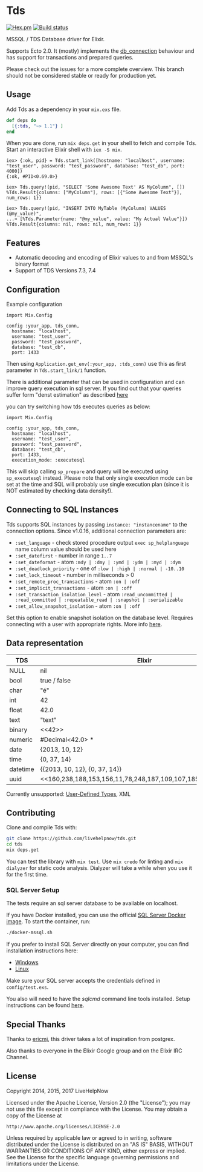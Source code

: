 # Tds

[![Hex.pm](https://img.shields.io/hexpm/v/tds.svg)](https://hex.pm/packages/tds) [![Build status](https://ci.appveyor.com/api/projects/status/aibnqbukppa3kcpt?svg=true)](https://ci.appveyor.com/project/mjaric/tds)

MSSQL / TDS Database driver for Elixir.

Supports Ecto 2.0. It (mostly) implements the [db_connection](https://github.com/elixir-ecto/db_connection) behaviour and has support for transactions and prepared queries.

Please check out the issues for a more complete overview. This branch should not be considered stable or ready for production yet.

## Usage

Add Tds as a dependency in your `mix.exs` file.

```elixir
def deps do
  [{:tds, "~> 1.1"} ]
end
```

When you are done, run `mix deps.get` in your shell to fetch and compile Tds. Start an interactive Elixir shell with `iex -S mix`.

```iex
iex> {:ok, pid} = Tds.start_link([hostname: "localhost", username: "test_user", password: "test_password", database: "test_db", port: 4000])
{:ok, #PID<0.69.0>}

iex> Tds.query!(pid, "SELECT 'Some Awesome Text' AS MyColumn", [])
%Tds.Result{columns: ["MyColumn"], rows: [{"Some Awesome Text"}], num_rows: 1}}

iex> Tds.query!(pid, "INSERT INTO MyTable (MyColumn) VALUES (@my_value)",
...> [%Tds.Parameter{name: "@my_value", value: "My Actual Value"}])
%Tds.Result{columns: nil, rows: nil, num_rows: 1}}
```

## Features

* Automatic decoding and encoding of Elixir values to and from MSSQL's binary format
* Support of TDS Versions 7.3, 7.4

## Configuration

Example configuration

```elixr
import Mix.Config

config :your_app, tds_conn,
  hostname: "localhost", 
  username: "test_user", 
  password: "test_password", 
  database: "test_db", 
  port: 1433
```

Then using `Application.get_env(:your_app, :tds_conn)` use this as first parameter in `Tds.start_link/1` function.

There is additional parameter that can be used in configuration and 
can improve query execution in sql server. If you find out that 
your queries suffer form "denst estimation" as described [here](https://www.brentozar.com/archive/2018/03/sp_prepare-isnt-good-sp_executesql-performance/)

you can try switching  how tds executes queries as below:

```elixr
import Mix.Config

config :your_app, tds_conn,
  hostname: "localhost", 
  username: "test_user", 
  password: "test_password", 
  database: "test_db", 
  port: 1433,
  execution_mode: :executesql
```
This will skip calling `sp_prepare` and query will be executed using `sp_executesql` instead. Please note that only single  execution mode can be set at the time and SQL will probably use single execution plan (since it is NOT estimated by checking data density!).

## Connecting to SQL Instances

Tds supports SQL instances by passing `instance: "instancename"` to the connection options.
Since v1.0.16, additional connection parameters are:
  - `:set_language` - check stored procedure output `exec sp_helplanguage` name column value should be used here
  - `:set_datefirst` - number in range `1..7`
  - `:set_dateformat` - atom `:mdy | :dmy | :ymd | :ydm | :myd | :dym`
  - `:set_deadlock_priority` - one of `:low | :high | :normal | -10..10`
  - `:set_lock_timeout` - number in milliseconds > 0
  - `:set_remote_proc_transactions` - atom `:on | :off`
  - `:set_implicit_transactions` - atom `:on | :off`
  - `:set_transaction_isolation_level` - atom `:read_uncommitted | :read_committed | :repeatable_read | :snapshot | :serializable`
  - `:set_allow_snapshot_isolation` - atom `:on | :off`

Set this option to enable snapshot isolation on the database level. Requires connecting with a user with appropriate rights. More info [here](https://docs.microsoft.com/en-us/dotnet/framework/data/adonet/sql/snapshot-isolation-in-sql-server).

## Data representation

| TDS      | Elixir                                                         |
| -------- | -------------------------------------------------------------- |
| NULL     | nil                                                            |
| bool     | true / false                                                   |
| char     | "é"                                                            |
| int      | 42                                                             |
| float    | 42.0                                                           |
| text     | "text"                                                         |
| binary   | <<42>>                                                         |
| numeric  | #Decimal<42.0> *                                               |
| date     | {2013, 10, 12}                                                 |
| time     | {0, 37, 14}                                                    |
| datetime | {{2013, 10, 12}, {0, 37, 14}}                                  |
| uuid     | <<160,238,188,153,156,11,78,248,187,109,107,185,189,56,10,17>> |

Currently unsupported: [User-Defined Types](https://docs.microsoft.com/en-us/sql/relational-databases/clr-integration-database-objects-user-defined-types/working-with-user-defined-types-in-sql-server), XML

## Contributing

Clone and compile Tds with:

```bash
git clone https://github.com/livehelpnow/tds.git
cd tds
mix deps.get
```

You can test the library with `mix test`. Use `mix credo` for linting and
`mix dialyzer` for static code analysis. Dialyzer will take a while when you
use it for the first time.

### SQL Server Setup

The tests require an sql server database to be available on localhost.

If you have Docker installed, you can use the official [SQL Server Docker image](https://hub.docker.com/r/microsoft/mssql-server-linux).
To start the container, run:

```bash
./docker-mssql.sh
```

If you prefer to install SQL Server directly on your computer, you can find
installation instructions here:

* [Windows](https://docs.microsoft.com/en-us/sql/database-engine/install-windows/install-sql-server-from-the-installation-wizard-setup)
* [Linux](https://docs.microsoft.com/en-us/sql/linux/sql-server-linux-setup)

Make sure your SQL server accepts the credentials defined in `config/test.exs`.

You also will need to have the *sqlcmd* command line tools installed. Setup
instructions can be found [here](https://docs.microsoft.com/en-us/sql/linux/sql-server-linux-setup-tools).

## Special Thanks

Thanks to [ericmj](https://github.com/ericmj), this driver takes a lot of inspiration from postgrex.

Also thanks to everyone in the Elixir Google group and on the Elixir IRC Channel.

## License

Copyright 2014, 2015, 2017 LiveHelpNow

Licensed under the Apache License, Version 2.0 (the "License");
you may not use this file except in compliance with the License.
You may obtain a copy of the License at

    http://www.apache.org/licenses/LICENSE-2.0

Unless required by applicable law or agreed to in writing, software
distributed under the License is distributed on an "AS IS" BASIS,
WITHOUT WARRANTIES OR CONDITIONS OF ANY KIND, either express or implied.
See the License for the specific language governing permissions and
limitations under the License.
